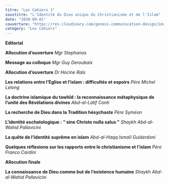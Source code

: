 ```yaml
---
titre: "Les Cahiers 1"
soustitre: "L'Identité du Dieu unique du Christianisme et de l'Islam"
date: "2020-09-01"
couverture: "https://res.cloudinary.com/genesi-communication-design/image/upload/v1606125410/ihei/couvertures/c01_tlacdg.jpg"
category: "Les Cahiers"
---
```


**Editorial**

**Allocution d’ouverture**
*Mgr Stephanos*

**Message au colloque**
*Mgr Guy Deroubaix*

**Allocution d’ouverture**
*Dr Hocine Raïs*

**Les relations entre l’Eglise et l’islam&nbsp;: difficultés et espoirs**
*Père Michel Lelong*

**La doctrine islamique du tawhîd&nbsp;: la reconnaissance métaphysique de l’unité des Révélations divines**
*Abd-al-Latif Conti*

**La recherche de Dieu dans la Tradition hésychaste**
*Père Syméon*

**L’identité eschatologique&nbsp;: “&nbsp;sine Christo nulla salus&nbsp;”**
*Shaykh Abd-al-Wahid Pallavicini*

**La quête de l’identité suprême en islam**
*Abd-al-Haqq Ismaïl Guiderdoni*

**Quelques réflexions sur les rapports entre le christianisme et l’islam**
*Père Franco Cardini*

**Allocution finale**

**La connaissance de Dieu comme but de l’existence humaine**
*Shaykh Abd-al-Wahid Pallavicini*
